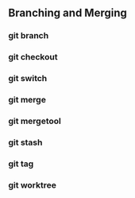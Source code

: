 ## Branching and Merging

### git branch

### git checkout

### git switch

### git merge

### git mergetool

### git stash

### git tag

### git worktree
